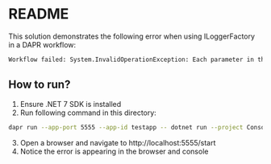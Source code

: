 # README
This solution demonstrates the following error when using ILoggerFactory in a DAPR workflow:

```txt
Workflow failed: System.InvalidOperationException: Each parameter in the deserialization constructor on type 'Console.MyLoggingActivity' must bind to an object property or field on deserialization. Each parameter name must match with a property or field on the object. Fields are only considered when 'JsonSerializerOptions.IncludeFields' is enabled. The match can be case-insensitive.
```

## How to run?
1. Ensure .NET 7 SDK is installed
2. Run following command in this directory:
```bash
dapr run --app-port 5555 --app-id testapp -- dotnet run --project Console --urls http://+:5555
```
3. Open a browser and navigate to http://localhost:5555/start
4. Notice the error is appearing in the browser and console